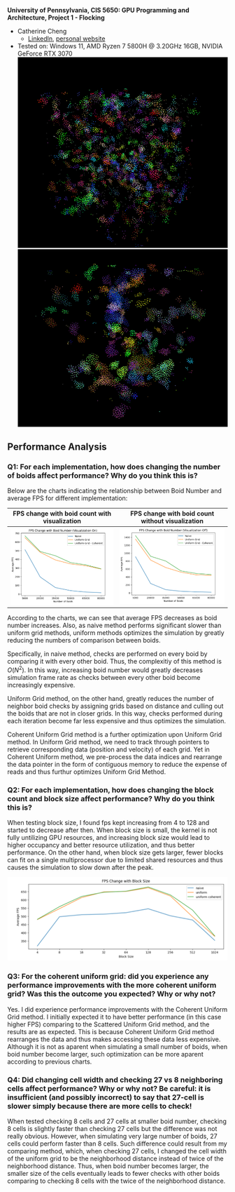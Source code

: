 **University of Pennsylvania, CIS 5650: GPU Programming and Architecture,
Project 1 - Flocking**

* Catherine Cheng
  * [LinkedIn](https://www.linkedin.com/in/catherine-wanning-cheng/), [personal website](https://www.catherine-wanning-cheng.com/projects-1)
* Tested on: Windows 11, AMD Ryzen 7 5800H @ 3.20GHz 16GB, NVIDIA GeForce RTX 3070
![](images/boids.png)
![](images/boids.gif)

## Performance Analysis
### Q1: For each implementation, how does changing the number of boids affect performance? Why do you think this is?

Below are the charts indicating the relationship between Boid Number and average FPS for different implementation:

FPS change with boid count with visualization            |  FPS change with boid count without visualization 
:-------------------------:|:-------------------------:
![](images/FPS-Boid-Vis.png)  |  ![](images/FPS-Boid-NoVis.png)

According to the charts, we can see that average FPS decreases as boid number increases. Also, as naive method performs significant slower than uniform grid methods, uniform methods optimizes the simulation by greatly reducing the numbers of comparison between boids.

Specifically, in naive method, checks are performed on every boid by comparing it with every other boid. Thus, the complexitiy of this method is $O(N^2)$. In this way, increasing boid number would greatly decreases simulation frame rate as checks between every other boid become increasingly expensive.

Uniform Grid method, on the other hand, greatly reduces the number of neighbor boid checks by assigning grids based on distance and culling out the boids that are not in closer grids. In this way, checks performed during each iteration become far less expensive and thus optimizes the simulation.

Coherent Uniform Grid method is a further optimization upon Uniform Grid method. In Uniform Grid method, we need to track through pointers to retrieve corresponding data (position and velocity) of each grid. Yet in Coherent Uniform method, we pre-process the data indices and rearrange the data pointer in the form of contiguous memory to reduce the expense of reads and thus furthur optimizes Uniform Grid Method.

### Q2: For each implementation, how does changing the block count and block size affect performance? Why do you think this is?

When testing block size, I found fps kept increasing from 4 to 128 and started to decrease after then. When block size is small, the kernel is not fully untilizing GPU resources, and increasing block size would lead to higher occupancy and better resource utilization, and thus better performance. On the other hand, when block size gets larger, fewer blocks can fit on a single multiprocessor due to limited shared resources and thus causes the simulation to slow down after the peak.

![](images/FPS-BlockSize.png)

### Q3: For the coherent uniform grid: did you experience any performance improvements with the more coherent uniform grid? Was this the outcome you expected? Why or why not?

Yes. I did experience performance improvements with the Coherent Uniform Grid method. I initially expected it to have better performance (in this case higher FPS) comparing to the Scattered Uniform Grid method, and the results are as expected. This is because Coherent Uniform Grid method rearranges the data and thus makes accessing these data less expensive. Although it is not as aparent when simulating a small number of boids, when boid number become larger, such optimization can be more aparent according to previous charts.

### Q4: Did changing cell width and checking 27 vs 8 neighboring cells affect performance? Why or why not? Be careful: it is insufficient (and possibly incorrect) to say that 27-cell is slower simply because there are more cells to check!

When tested checking 8 cells and 27 cells at smaller boid number, checking 8 cells is slightly faster than checking 27 cells but the difference was not really obvious. However, when simulating very large number of boids, 27 cells could perform faster than 8 cells. Such difference could result from my comparing method, which, when checking 27 cells, I changed the cell width of the uniform grid to be the neighborhood distance instead of twice of the neighborhood distance. Thus, when boid number becomes larger, the smaller size of the cells eventually leads to fewer checks with other boids comparing to checking 8 cells with the twice of the neighborhood distance.